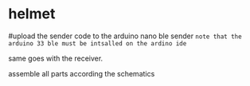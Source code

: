 # helmet

#upload the sender code to the arduino nano ble sender
`note that the arduino 33 ble must be intsalled on the ardino ide`

same goes with the receiver.

assemble all parts according the schematics
